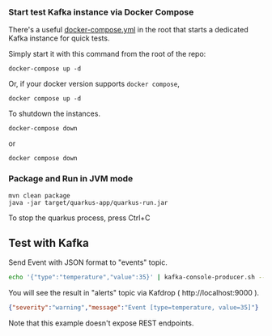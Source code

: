 <!--
  Licensed to the Apache Software Foundation (ASF) under one
  or more contributor license agreements.  See the NOTICE file
  distributed with this work for additional information
  regarding copyright ownership.  The ASF licenses this file
  to you under the Apache License, Version 2.0 (the
  "License"); you may not use this file except in compliance
  with the License.  You may obtain a copy of the License at

    http://www.apache.org/licenses/LICENSE-2.0

  Unless required by applicable law or agreed to in writing,
  software distributed under the License is distributed on an
  "AS IS" BASIS, WITHOUT WARRANTIES OR CONDITIONS OF ANY
  KIND, either express or implied.  See the License for the
  specific language governing permissions and limitations
  under the License.
  -->
### Start test Kafka instance via Docker Compose

There's a useful [docker-compose.yml](docker-compose.yml) in the root that starts a dedicated Kafka instance for quick tests.

Simply start it with this command from the root of the repo:

```
docker-compose up -d
```
Or, if your docker version supports `docker compose`,
```
docker compose up -d
```

To shutdown the instances.

```
docker-compose down
```
or
```
docker compose down
```


### Package and Run in JVM mode

```
mvn clean package
java -jar target/quarkus-app/quarkus-run.jar
```

To stop the quarkus process, press Ctrl+C

## Test with Kafka

Send Event with JSON format to "events" topic.

```sh
echo '{"type":"temperature","value":35}' | kafka-console-producer.sh --broker-list localhost:9092 --topic events
```

You will see the result in "alerts" topic via Kafdrop ( http://localhost:9000 ).

```json
{"severity":"warning","message":"Event [type=temperature, value=35]"}
```

Note that this example doesn't expose REST endpoints.